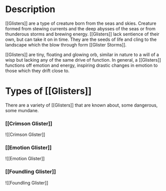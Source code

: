 # Description
[[Glisters]] are a type of creature born from the seas and skies. Creature formed from stewing currents and the deep abysses of the seas or from thunderous storms and brewing energy. [[Glisters]] lack sentience of their own, but can take it on in time. They are the seeds of life and cling to the landscape which the blow through form [[Glister Storms]]. 

[[Glisters]] are tiny, floating and glowing orb, similar in nature to a will of a wisp but lacking any of the same drive of function. In general, a [[Glisters]] functions off emotion and energy, inspiring drastic changes in emotion to those which they drift close to. 
# Types of [[Glisters]]
There are a variety of [[Glisters]] that are known about, some dangerous, some mundane.
### [[Crimson Glister]]
![[Crimson Glister]]
### [[Emotion Glister]]
![[Emotion Glister]]
### [[Foundling Glister]]
![[Foundling Glister]]
